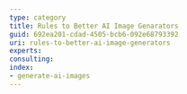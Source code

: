 ```yaml
---
type: category
title: Rules to Better AI Image Genarators
guid: 692ea201-cdad-4505-bcb6-092e68793392
uri: rules-to-better-ai-image-generators
experts:
consulting:
index:
- generate-ai-images
---
```

